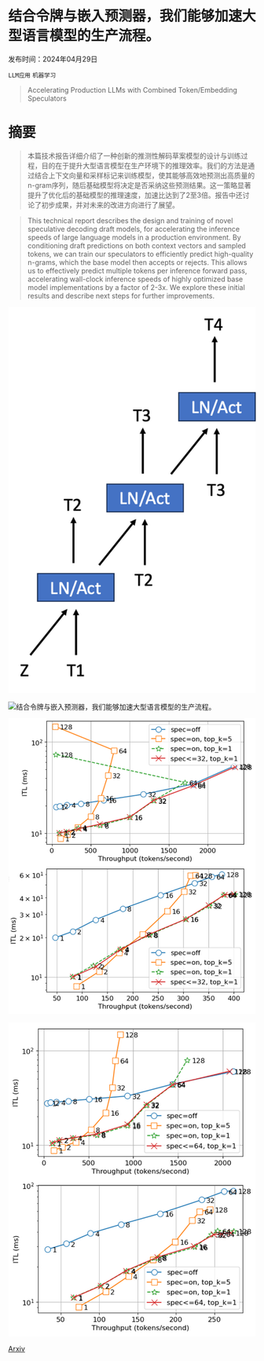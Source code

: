 # 结合令牌与嵌入预测器，我们能够加速大型语言模型的生产流程。

发布时间：2024年04月29日

`LLM应用` `机器学习`

> Accelerating Production LLMs with Combined Token/Embedding Speculators

# 摘要

> 本篇技术报告详细介绍了一种创新的推测性解码草案模型的设计与训练过程，目的在于提升大型语言模型在生产环境下的推理效率。我们的方法是通过结合上下文向量和采样标记来训练模型，使其能够高效地预测出高质量的n-gram序列，随后基础模型将决定是否采纳这些预测结果。这一策略显著提升了优化后的基础模型的推理速度，加速比达到了2至3倍。报告中还讨论了初步成果，并对未来的改进方向进行了展望。

> This technical report describes the design and training of novel speculative decoding draft models, for accelerating the inference speeds of large language models in a production environment. By conditioning draft predictions on both context vectors and sampled tokens, we can train our speculators to efficiently predict high-quality n-grams, which the base model then accepts or rejects. This allows us to effectively predict multiple tokens per inference forward pass, accelerating wall-clock inference speeds of highly optimized base model implementations by a factor of 2-3x. We explore these initial results and describe next steps for further improvements.

![结合令牌与嵌入预测器，我们能够加速大型语言模型的生产流程。](../../../paper_images/2404.19124/specu_arch.png)

![结合令牌与嵌入预测器，我们能够加速大型语言模型的生产流程。](../../../paper_images/2404.19124/specu_losses.png)

![结合令牌与嵌入预测器，我们能够加速大型语言模型的生产流程。](../../../paper_images/2404.19124/tgis_graphs.png)

![结合令牌与嵌入预测器，我们能够加速大型语言模型的生产流程。](../../../paper_images/2404.19124/granite_graphs.png)

[Arxiv](https://arxiv.org/abs/2404.19124)